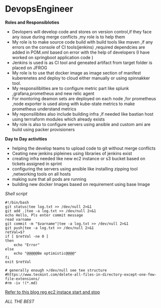 # DevopsEngineer
**Roles and Responsibloties**
- Devlopers will develop code and stores on version control,if they face any issue during merge conflicts ,my role is to help them 
-  My role is to make source code  build with build tools like maven ,if any errors on the console of CI tools(jenkins) ,required dependcies are added in POM.xml based    on error with the help of developers (I have worked on springboot application code )
-  Jenkins is used is as CI tool and geneated artifact from target folder is placed on JFROG 
-  My role is to use that docker image as image section of manifest kuberenetes and deploy to cloud either manually or using spinnakker tool.
-  My responsiliblities are to configure metric part like splunk ,grafana,prometheus and new relic agent 
-  For montoring deamon sets are deployed on each node ,for prometheus ,node exporter is used along with kube-state metrics to make prometheus understand metrics 
-  My reponsilibites also include building infra ,if needed like bastian host using terrraform modules which already exists
-  My role is also to configure servers using ansible and custom ami are build using packer provisioners



**Day to Day activities**
- helping the develop teams to upload code to git without merge conflicts
- Ceating new jenkins pipleines using libraries of jenkins exist
- creating infra needed like new ec2 instance or s3 bucket based on tickets assigned in sprint 
- configuring the servers using ansible like installing  zipping tool ,networking tools on all hosts 
-  making sure that all pods are running 
-  building new docker Images based on requirement using base Image




*Shell script*

```
#!/bin/bash
git status|tee log.txt >> /dev/null 2>&1
git add .|tee -a log.txt >> /dev/null 2>&1
echo Hello, Pls enter commit message
read varname
git commit -m "$varname"|tee -a log.txt >> /dev/null 2>&1
git push|tee -a log.txt >> /dev/null 2>&1
retVal=$?
if [ $retVal -ne 0 ]
then
    echo "Error"
else
    echo "@@@@@Be optimistic@@@@"
fi
exit $retVal

# generally enough >/dev/null see tee structure
#https://www.tecmint.com/delete-all-files-in-directory-except-one-few-file-extensions/
#rm -iv !(*.md)

```

[Refer to this blog reg ec2 instace start and stop](https://www.101daysofdevops.com/how-to-stop-start-ec2-instance-on-a-scheduled-basis-to-save-cost-by-using-boto3-and-lambda/)




*ALL THE BEST*
